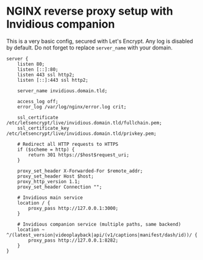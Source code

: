 # NGINX reverse proxy setup with Invidious companion

This is a very basic config, secured with Let's Encrypt. Any log is disabled by default. Do not forget to replace `server_name` with your domain.

```
server {
    listen 80;
    listen [::]:80;
    listen 443 ssl http2;
    listen [::]:443 ssl http2;

    server_name invidious.domain.tld;

    access_log off;
    error_log /var/log/nginx/error.log crit;

    ssl_certificate     /etc/letsencrypt/live/invidious.domain.tld/fullchain.pem;
    ssl_certificate_key /etc/letsencrypt/live/invidious.domain.tld/privkey.pem;

    # Redirect all HTTP requests to HTTPS
    if ($scheme = http) {
        return 301 https://$host$request_uri;
    }

    proxy_set_header X-Forwarded-For $remote_addr;
    proxy_set_header Host $host;
    proxy_http_version 1.1;
    proxy_set_header Connection "";

    # Invidious main service
    location / {
        proxy_pass http://127.0.0.1:3000;
    }

    # Invidious companion service (multiple paths, same backend)
    location ~ ^/(latest_version|videoplayback|api/(v1/captions|manifest/dash/id))/ {
        proxy_pass http://127.0.0.1:8282;
    }
}
```
